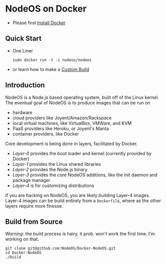# NodeOS on Docker

- Please first [Install Docker](http://docs.docker.io/en/latest/installation/)

## Quick Start

- One Liner

    ```
    sudo docker run -t -i nodeos/nodeos
    ```

- or learn how to make a [Custom Build](http://node-os.com/blog/get-involved/)

## Introduction

NodeOS is a Node.js based operating system, built off of the Linux kernel.
The eventual goal of NodeOS is to produce images that can be run on 

- hardware
- cloud providers like Joyent/Amazon/Rackspace
- local virtual machines, like VirtualBox, VMWare, and KVM
- PaaS providers like Heroku, or Joyent's Manta
- container providers, like Docker

Core development is being done in layers, facilitated by Docker.

- *Layer-0* provides the boot loader and kernel (currently provided by Docker)
- *Layer-1* provides the Linux shared libraries
- *Layer-2* provides the Node.js binary
- *Layer-3* provides the core NodeOS additions, like the init daemon and package manager
- *Layer-4* is for customizing distributions

If you are hacking on NodeOS, you are likely building Layer-4 images.
Layer-4 images can be build entirely from a `Dockerfile`,
where as the other layers require more finesse.

## Build from Source

*Warning*: the build process is hairy, it prob. won't work the first time.
I'm working on that.

```
git clone git@github.com:NodeOS/Docker-NodeOS.git
cd Docker-NodeOS
./build
```
